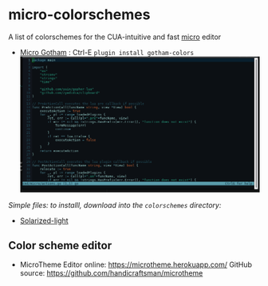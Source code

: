 # micro-colorschemes

A list of colorschemes for the CUA-intuitive and fast [micro](https://github.com/zyedidia/micro) editor

* [Micro Gotham](https://github.com/novln/micro-gotham-colors) : Ctrl-E `plugin install gotham-colors`
![Gotham example](https://raw.githubusercontent.com/november-eleven/micro-gotham-colors/master/gotham-editor.png)

_Simple files: to installl, download into the `colorschemes` directory:_

* [Solarized-light](https://github.com/samdmarshall/dotfiles/raw/7e8447b2561f8e0f02e7e923affffc5ec40e1abf/micro/colorschemes/solarized-light.micro)
<!-- * [Flamepoint-tc](https://github.com/zyedidia/micro/raw/c29e58e3d4c0d816e961b68af12f21d0570c5806/runtime/colorschemes/flamepoint-tc.micro) -->

<!-- * [Monokai Dark](https://github.com/Theodus/micro-monokai-dark) : Ctrl-E `plugin install monokai-dark` -->

## Color scheme editor

* MicroTheme Editor online: https://microtheme.herokuapp.com/ GitHub source: https://github.com/handicraftsman/microtheme
